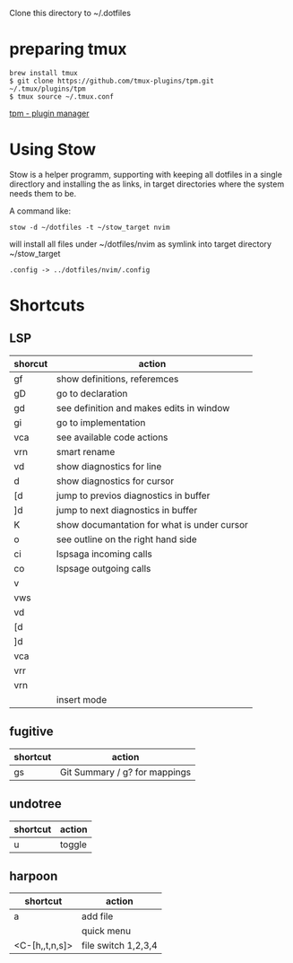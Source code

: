 Clone this directory to ~/.dotfiles

# preparing tmux 

```
brew install tmux 
$ git clone https://github.com/tmux-plugins/tpm.git ~/.tmux/plugins/tpm
$ tmux source ~/.tmux.conf

```

[tpm - plugin manager](https://linuxhint.com/installing-plugins-tmux/)

# Using Stow 

Stow is a helper programm, supporting with keeping all dotfiles in a single
directlory and installing the as links, in target directories where the system
needs them to be. 

A command like:

```
stow -d ~/dotfiles -t ~/stow_target nvim
```

will install all files under ~/dotfiles/nvim as symlink into target directory
~/stow_target 

```
.config -> ../dotfiles/nvim/.config

````

# Shortcuts 

## LSP 

|shorcut|action|
|-------|------|
|gf | show definitions, referemces|
|gD | go to declaration|
|gd | see definition and makes edits in window|
|gi | go to implementation | 
|<leader>vca | see available code actions | 
|<leader>vrn | smart rename | 
|<leader>vd | show diagnostics for line|
|<leader>d | show diagnostics for cursor|
|[d | jump to previos diagnostics in buffer|
|]d | jump to next diagnostics in buffer | 
|K | show documantation for what is under cursor|
|<leader> o| see outline on the right hand side | 
|<leader>ci | lspsaga incoming calls | 
|<leader>co | lspsage outgoing calls | 
|<leader>v  |  | 
|<leader>vws | | 
|<leader>vd | | 
|<leader>[d | | 
|<leader>]d | | 
|<leader>vca | | 
|<leader>vrr | | 
|<leader>vrn | | 
|<C-h> | insert mode |

## fugitive 

|shortcut|action|
|--------|------|
|<leader>gs | Git Summary / g? for mappings|

## undotree 

|shortcut|action|
|--------|------| 
|<leader>u | toggle | 

## harpoon
|shortcut|action|
|--------|------|
|<leader>a | add file|
|<C-e> | quick menu | 
|<C-[h,,t,n,s]>| file switch 1,2,3,4|

